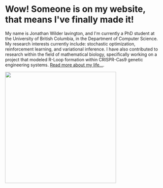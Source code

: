 # Wow! Someone is on my website, that means I've finally made it!

My name is Jonathan Wilder lavington, and I'm currently a PhD student at the University of British Columbia, 
in the Department of Computer Science. My research interests currently include: stochastic optimization,
reinforcement learning, and variational inference. I have also contributed to research within the field of mathematical 
biology, specifically working on a project that modeled R-Loop formation within CRISPR-Cas9 genetic engineering systems. 
[Read more about my life...](https://wilderlavington.github.io/about/).

<img src="/assets/profile.jpg"  width="360" height="360">


